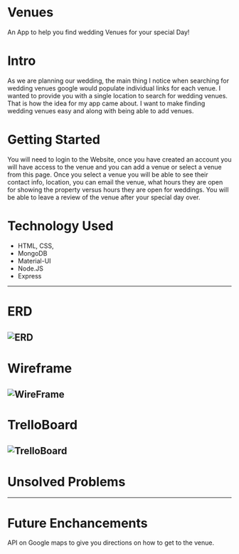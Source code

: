 # Venues
 An App to help you find wedding Venues for your special Day!

# Intro
As we are planning our wedding, the main thing I notice when searching for wedding venues google would populate individual links for each venue. I wanted to provide you with a single location to search for wedding venues. That is how the idea for my app came about. I want to make finding wedding venues easy and along with being able to add venues. 

# Getting Started
You will need to login to the Website, once you have created an account you will have access to the venue and you can add a venue or select a venue from this page. Once you select a venue you will be able to see their contact info, location, you can email the venue, what hours they are open for showing the property versus hours they are open for weddings. You will be able to leave a review of the venue after your special day over.

# Technology Used
- HTML, CSS,
- MongoDB
- Material-UI
- Node.JS
- Express
---

# ERD
![ERD](https://i.imgur.com/p2Gf5Da.jpg)
---
# Wireframe
![WireFrame](https://i.imgur.com/CePbFc3.jpg)
---
# TrelloBoard
![TrelloBoard](https://i.imgur.com/ibc51Yo.jpg)
---
# Unsolved Problems 

---
# Future Enchancements
API on Google maps to give you directions on how to get to the venue.




